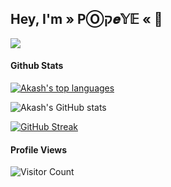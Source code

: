 

## **Hey, I'm » PⓄק𝒆𝕐𝔼 «** 👋

![](https://github.com/popeye0013/popeye0013/blob/main/banner.png)




#### Github Stats

[![Akash's top languages](https://github-readme-stats.vercel.app/api/top-langs/?username=popeye0013&theme=blue-green)](https://github.com/popeye0013/github-readme-stats)

![Akash's GitHub stats](https://github-readme-stats.vercel.app/api?username=popeye0013&show_icons=true&theme=blue-green)

[![GitHub Streak](https://github-readme-streak-stats.herokuapp.com/?user=popeye0013&theme=blue-green)](https://git.io/streak-stats)

#### Profile Views
  
![Visitor Count](https://profile-counter.glitch.me/{popeye0013}/count.svg) 
